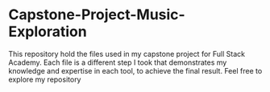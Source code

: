 # Capstone-Project-Music-Exploration
This repository hold the files used in my capstone project for Full Stack Academy. Each file is a different step I took that demonstrates my knowledge and expertise in each tool, to achieve the final result. Feel free to explore my repository
